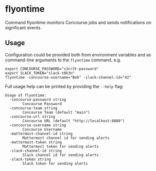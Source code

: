 # flyontime

Command flyontime monitors Concourse jobs and sends notifications on significant
events.

## Usage

Configuration could be provided both from environment variables and as
command-line arguments to the `flyontime` command, e.g.

```
export CONCOURSE_PASSWORD="s3cr3t-password"
export SLACK_TOKEN="slack-t0k3n"
flyontime -concourse-username="Bob" -slack-channel-id="42"
```

Full usage help can be printed by providing the `--help` flag:

```
Usage of flyontime:
  -concourse-password string
    	Concourse Password
  -concourse-team string
    	Concourse Team (default "main")
  -concourse-url string
    	Concourse URL (default "http://localhost:8080")
  -concourse-username string
    	Concourse Username
  -mattermost-channel-id string
    	Mattermost channel id for sending alerts
  -mattermost-token string
    	Mattermost token for sending alerts
  -slack-channel-id string
    	Slack channel id for sending alerts
  -slack-token string
    	Slack token for sending alerts
```
